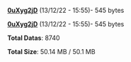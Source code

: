 [**0uXyg2jD**](/data/0uXyg2jD.txt) (13/12/22 - 15:55)- 545 bytes

[**0uXyg2jD**](/data/0uXyg2jD.txt) (13/12/22 - 15:55)- 545 bytes

**Total Datas**: 8740

**Total Size**: 50.14 MB / 50.1 MB